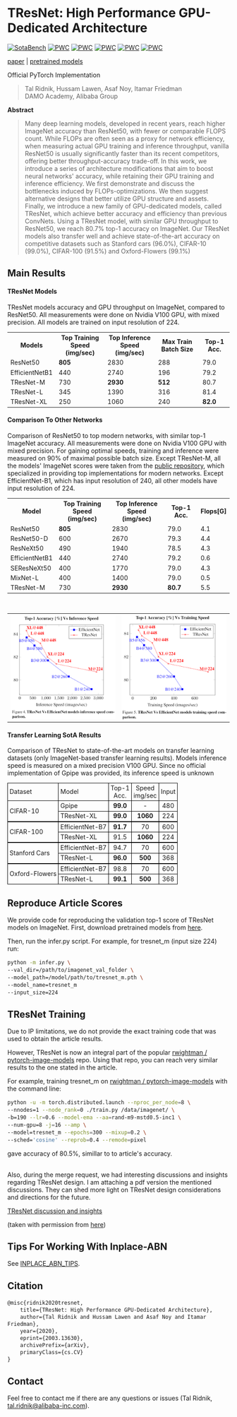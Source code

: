 # TResNet: High Performance GPU-Dedicated Architecture


[![SotaBench](https://img.shields.io/endpoint.svg?url=https://sotabench.com/api/v0/badge/gh/hussam789/TResNet)](https://sotabench.com/user/hussam.lawen/repos/hussam789/TResNet)
[![PWC](https://img.shields.io/endpoint.svg?url=https://paperswithcode.com/badge/tresnet-high-performance-gpu-dedicated/image-classification-on-imagenet)](https://paperswithcode.com/sota/image-classification-on-imagenet?p=tresnet-high-performance-gpu-dedicated)
[![PWC](https://img.shields.io/endpoint.svg?url=https://paperswithcode.com/badge/tresnet-high-performance-gpu-dedicated/image-classification-on-cifar-10)](https://paperswithcode.com/sota/image-classification-on-cifar-10?p=tresnet-high-performance-gpu-dedicated)
[![PWC](https://img.shields.io/endpoint.svg?url=https://paperswithcode.com/badge/tresnet-high-performance-gpu-dedicated/image-classification-on-cifar-100)](https://paperswithcode.com/sota/image-classification-on-cifar-100?p=tresnet-high-performance-gpu-dedicated)
[![PWC](https://img.shields.io/endpoint.svg?url=https://paperswithcode.com/badge/tresnet-high-performance-gpu-dedicated/fine-grained-image-classification-on-stanford)](https://paperswithcode.com/sota/fine-grained-image-classification-on-stanford?p=tresnet-high-performance-gpu-dedicated)
[![PWC](https://img.shields.io/endpoint.svg?url=https://paperswithcode.com/badge/tresnet-high-performance-gpu-dedicated/fine-grained-image-classification-on-oxford)](https://paperswithcode.com/sota/fine-grained-image-classification-on-oxford?p=tresnet-high-performance-gpu-dedicated)


[paper](https://arxiv.org/pdf/2003.13630.pdf) | [pretrained models](MODEL_ZOO.md) 

Official PyTorch Implementation

> Tal Ridnik, Hussam Lawen, Asaf Noy, Itamar Friedman <br/>
> DAMO Academy, Alibaba Group



**Abstract**

> Many deep learning models, developed in recent years, reach higher
> ImageNet accuracy than ResNet50, with fewer or comparable FLOPS count.
> While FLOPs are often seen as a proxy for network efficiency, when
> measuring actual GPU training and inference throughput, vanilla
> ResNet50 is usually significantly faster than its recent competitors,
> offering better throughput-accuracy trade-off. In this work, we
> introduce a series of architecture modifications that aim to boost
> neural networks' accuracy, while retaining their GPU training and
> inference efficiency. We first demonstrate and discuss the bottlenecks
> induced by FLOPs-optimizations. We then suggest alternative designs
> that better utilize GPU structure and assets. Finally, we introduce a
> new family of GPU-dedicated models, called TResNet, which achieve
> better accuracy and efficiency than previous ConvNets. Using a TResNet
> model, with similar GPU throughput to ResNet50, we reach 80.7\%
> top-1 accuracy on ImageNet. Our TResNet models also transfer well and
> achieve state-of-the-art accuracy on competitive datasets such as
> Stanford cars (96.0\%), CIFAR-10 (99.0\%), CIFAR-100 (91.5\%) and
> Oxford-Flowers (99.1\%)
## Main Results
#### TResNet Models
TResNet models accuracy and GPU throughput on ImageNet, compared to ResNet50. All measurements were done on Nvidia V100 GPU, with mixed precision. All models are trained on input resolution of 224.
<p align="center">
 <table>
  <tr>
    <th>Models</th>
    <th>Top Training Speed <br>(img/sec)</th>
    <th>Top Inference Speed<br>(img/sec)</th>
    <th>Max Train Batch Size</th>
    <th>Top-1 Acc.</th>
  </tr>
  <tr>
    <td>ResNet50</td>
    <td><b>805</b></td>
    <td>2830</td>
    <td>288</td>
    <td>79.0</td>
  </tr>
  <tr>
    <td>EfficientNetB1</td>
    <td>440</td>
    <td>2740</td>
    <td>196</td>
    <td>79.2</td>
  </tr>
  <tr>
    <td>TResNet-M</td>
    <td>730</td>
    <td><b>2930</b></td>
    <td><b>512</b></td>
    <td>80.7</td>
  </tr>
  <tr>
    <td>TResNet-L</td>
    <td>345</td>
    <td>1390</td>
    <td>316</td>
    <td>81.4</td>
  </tr>
  <tr>
    <td>TResNet-XL</td>
    <td>250</td>
    <td>1060</td>
    <td>240</td>
    <td><b>82.0</b></td>
  </tr>
</table>
</p>

#### Comparison To Other Networks

Comparison of ResNet50 to top modern networks, with similar top-1 ImageNet accuracy.
 All measurements were done on Nvidia V100 GPU with mixed precision. For gaining optimal speeds, training and inference were measured on 90\% of maximal possible batch size.
 Except TResNet-M, all the models' ImageNet scores were taken from the [public repository](https://github.com/rwightman/pytorch-image-models), which specialized in providing top implementations for modern networks. Except EfficientNet-B1, which has input resolution of 240, all other models have input resolution of 224.
<p align="center">
<table class="tg">
  <tr>
    <th class="tg-c3ow">Model</th>
    <th class="tg-c3ow">Top Training Speed<br>(img/sec)</th>
    <th class="tg-c3ow">Top Inference Speed<br>(img/sec)</th>
    <th class="tg-c3ow">Top-1 Acc.</th>
    <th class="tg-c3ow">Flops[G]</th>
  </tr>
  <tr>
    <td class="tg-0pky">ResNet50</td>
   <td class="tg-c3ow"><b>805</b></td>
    <td class="tg-c3ow">2830</td>
    <td class="tg-c3ow">79.0</td>
    <td class="tg-c3ow">4.1</td>
  </tr>
  <tr>
    <td class="tg-0pky">ResNet50-D</td>
    <td class="tg-c3ow">600</td>
    <td class="tg-c3ow">2670</td>
    <td class="tg-c3ow">79.3</td>
    <td class="tg-c3ow">4.4</td>
  </tr>
  <tr>
    <td class="tg-0pky">ResNeXt50</td>
    <td class="tg-c3ow">490</td>
    <td class="tg-c3ow">1940</td>
    <td class="tg-c3ow">78.5</td>
    <td class="tg-c3ow">4.3</td>
  </tr>
  <tr>
    <td class="tg-0pky">EfficientNetB1</td>
    <td class="tg-c3ow">440</td>
    <td class="tg-c3ow">2740</td>
    <td class="tg-c3ow">79.2</td>
    <td class="tg-c3ow">0.6</td>
  </tr>
  <tr>
    <td class="tg-0pky">SEResNeXt50</td>
    <td class="tg-c3ow">400</td>
    <td class="tg-c3ow">1770</td>
    <td class="tg-c3ow">79.0</td>
    <td class="tg-c3ow">4.3</td>
  </tr>
  <tr>
    <td class="tg-0pky">MixNet-L</td>
    <td class="tg-c3ow">400</td>
    <td class="tg-c3ow">1400</td>
    <td class="tg-c3ow">79.0</td>
    <td class="tg-c3ow">0.5</td>
  </tr>
  <tr>
    <td class="tg-0pky">TResNet-M</td>
    <td class="tg-c3ow">730</td>
   <td class="tg-c3ow"><b>2930</b></td>
    <td class="tg-c3ow"><b>80.7</b></td>
    <td class="tg-c3ow">5.5</td>
  </tr>
</table>
</p>

 <br/>
<p align="center">
 <table class="tg">
  <tr>
    <td class="tg-c3ow"><img src="./figures/table_4.png" align="center" width="400" ></td>
    <td class="tg-c3ow"><img src="./figures/table_5.png" align="center" width="400" ></td>
  </tr>
</table>
</p>

 
</p>

#### Transfer Learning SotA Results
Comparison of TResNet to state-of-the-art models on transfer learning datasets (only ImageNet-based transfer learning results). Models inference speed is measured on a mixed precision V100 GPU. Since no official implementation of  Gpipe was provided, its inference speed is unknown

<p align="center">
 <table style="border-collapse: collapse; border: none; border-spacing: 0px;">
	<tr>
		<td style="border-width: 1px; border-style: solid; border-color: black; padding-right: 3pt; padding-left: 3pt;">
			Dataset
		</td>
		<td style="border-right: 1px solid black; border-top: 1px solid black; border-bottom: 1px solid black; padding-right: 3pt; padding-left: 3pt;">
			Model
		</td>
		<td style="border-right: 1px solid black; border-top: 1px solid black; border-bottom: 1px solid black; text-align: center; padding-right: 3pt; padding-left: 3pt;">
			Top-1
			<br>
			Acc.
		</td>
		<td style="border-right: 1px solid black; border-top: 1px solid black; border-bottom: 1px solid black; text-align: center; padding-right: 3pt; padding-left: 3pt;">
			Speed
			<br>
			img/sec
		</td>
		<td style="border-right: 1px solid black; border-top: 1px solid black; border-bottom: 1px solid black; text-align: center; padding-right: 3pt; padding-left: 3pt;">
			Input
		</td>
	</tr>
	<tr>
		<td rowspan="2" style="border-left: 1px solid black; border-right: 1px solid black; border-bottom: 2px double black; padding-right: 3pt; padding-left: 3pt;">
			CIFAR-10
		</td>
		<td style="border-right: 1px solid black; border-bottom: 1px solid black; padding-right: 3pt; padding-left: 3pt;">
			Gpipe
		</td>
		<td style="border-right: 1px solid black; border-bottom: 1px solid black; text-align: center; padding-right: 3pt; padding-left: 3pt;">
			<b>99.0</b>
		</td>
		<td style="border-right: 1px solid black; border-bottom: 1px solid black; text-align: center; padding-right: 3pt; padding-left: 3pt;">
			-
		</td>
		<td style="border-right: 1px solid black; border-bottom: 1px solid black; text-align: center; padding-right: 3pt; padding-left: 3pt;">
			480
		</td>
	</tr>
	<tr>
		<td style="border-right: 1px solid black; border-bottom: 2px double black; padding-right: 3pt; padding-left: 3pt;">
			TResNet-XL
		</td>
		<td style="border-right: 1px solid black; border-bottom: 2px double black; text-align: center; padding-right: 3pt; padding-left: 3pt;">
			<b>99.0</b>
		</td>
		<td style="border-right: 1px solid black; border-bottom: 2px double black; text-align: center; padding-right: 3pt; padding-left: 3pt;">
			<b>1060</b>
		</td>
		<td style="border-right: 1px solid black; border-bottom: 2px double black; text-align: center; padding-right: 3pt; padding-left: 3pt;">
			224
		</td>
	</tr>
	<tr>
		<td rowspan="2" style="border-left: 1px solid black; border-right: 1px solid black; border-bottom: 2px double black; padding-right: 3pt; padding-left: 3pt;">
			CIFAR-100
		</td>
		<td style="border-right: 1px solid black; border-bottom: 1px solid black; padding-right: 3pt; padding-left: 3pt;">
			EfficientNet-B7
		</td>
		<td style="border-right: 1px solid black; border-bottom: 1px solid black; text-align: center; padding-right: 3pt; padding-left: 3pt;">
			<b>91.7</b>
		</td>
		<td style="border-right: 1px solid black; border-bottom: 1px solid black; text-align: center; padding-right: 3pt; padding-left: 3pt;">
			70
		</td>
		<td style="border-right: 1px solid black; border-bottom: 1px solid black; text-align: center; padding-right: 3pt; padding-left: 3pt;">
			600
		</td>
	</tr>
	<tr>
		<td style="border-right: 1px solid black; border-bottom: 2px double black; padding-right: 3pt; padding-left: 3pt;">
			TResNet-XL
		</td>
		<td style="border-right: 1px solid black; border-bottom: 2px double black; text-align: center; padding-right: 3pt; padding-left: 3pt;">
			91.5
		</td>
		<td style="border-right: 1px solid black; border-bottom: 2px double black; text-align: center; padding-right: 3pt; padding-left: 3pt;">
			<b>1060</b>
		</td>
		<td style="border-right: 1px solid black; border-bottom: 2px double black; text-align: center; padding-right: 3pt; padding-left: 3pt;">
			224
		</td>
	</tr>
	<tr>
		<td rowspan="2" style="border-left: 1px solid black; border-right: 1px solid black; border-bottom: 2px double black; padding-right: 3pt; padding-left: 3pt;">
			 Stanford Cars
		</td>
		<td style="border-right: 1px solid black; border-bottom: 1px solid black; padding-right: 3pt; padding-left: 3pt;">
			EfficientNet-B7
		</td>
		<td style="border-right: 1px solid black; border-bottom: 1px solid black; text-align: center; padding-right: 3pt; padding-left: 3pt;">
			94.7
		</td>
		<td style="border-right: 1px solid black; border-bottom: 1px solid black; text-align: center; padding-right: 3pt; padding-left: 3pt;">
			70
		</td>
		<td style="border-right: 1px solid black; border-bottom: 1px solid black; text-align: center; padding-right: 3pt; padding-left: 3pt;">
			600
		</td>
	</tr>
	<tr>
		<td style="border-right: 1px solid black; border-bottom: 2px double black; padding-right: 3pt; padding-left: 3pt;">
			TResNet-L
		</td>
		<td style="border-right: 1px solid black; border-bottom: 2px double black; text-align: center; padding-right: 3pt; padding-left: 3pt;">
			<b>96.0</b>
		</td>
		<td style="border-right: 1px solid black; border-bottom: 2px double black; text-align: center; padding-right: 3pt; padding-left: 3pt;">
			<b>500</b>
		</td>
		<td style="border-right: 1px solid black; border-bottom: 2px double black; text-align: center; padding-right: 3pt; padding-left: 3pt;">
			368
		</td>
	</tr>
	<tr>
		<td rowspan="2" style="border-left: 1px solid black; border-right: 1px solid black; border-bottom: 1px solid black; padding-right: 3pt; padding-left: 3pt;">
			 Oxford-Flowers
		</td>
		<td style="border-right: 1px solid black; border-bottom: 1px solid black; padding-right: 3pt; padding-left: 3pt;">
			EfficientNet-B7
		</td>
		<td style="border-right: 1px solid black; border-bottom: 1px solid black; text-align: center; padding-right: 3pt; padding-left: 3pt;">
			98.8
		</td>
		<td style="border-right: 1px solid black; border-bottom: 1px solid black; text-align: center; padding-right: 3pt; padding-left: 3pt;">
			70
		</td>
		<td style="border-right: 1px solid black; border-bottom: 1px solid black; text-align: center; padding-right: 3pt; padding-left: 3pt;">
			600
		</td>
	</tr>
	<tr>
		<td style="border-right: 1px solid black; border-bottom: 1px solid black; padding-right: 3pt; padding-left: 3pt;">
			TResNet-L
		</td>
		<td style="border-right: 1px solid black; border-bottom: 1px solid black; text-align: center; padding-right: 3pt; padding-left: 3pt;">
			<b>99.1</b>
		</td>
		<td style="border-right: 1px solid black; border-bottom: 1px solid black; text-align: center; padding-right: 3pt; padding-left: 3pt;">
			<b>500</b>
		</td>
		<td style="border-right: 1px solid black; border-bottom: 1px solid black; text-align: center; padding-right: 3pt; padding-left: 3pt;">
			368
		</td>
	</tr>
</table>
</p>


## Reproduce Article Scores
We provide code for reproducing the validation top-1 score of TResNet
models on ImageNet. First, download pretrained models from
[here](MODEL_ZOO.md).

Then, run the infer.py script. For example, for tresnet_m (input size 224)
run:
```bash
python -m infer.py \
--val_dir=/path/to/imagenet_val_folder \
--model_path=/model/path/to/tresnet_m.pth \
--model_name=tresnet_m
--input_size=224
```
## TResNet Training
Due to IP limitations, we do not provide the exact training code that
was used to obtain the article results.

However, TResNet is now an integral part of the popular [rwightman /
pytorch-image-models](https://github.com/rwightman/pytorch-image-models)
repo. Using that repo, you can reach very similar results to the one
stated in the article. 

For example, training tresnet_m on [rwightman /
pytorch-image-models](https://github.com/rwightman/pytorch-image-models) with
the command line:
```bash
python -u -m torch.distributed.launch --nproc_per_node=8 \
--nnodes=1 --node_rank=0 ./train.py /data/imagenet/ \
-b=190 --lr=0.6 --model-ema --aa=rand-m9-mstd0.5-inc1 \
--num-gpu=8 -j=16 --amp \
--model=tresnet_m --epochs=300 --mixup=0.2 \
--sched='cosine' --reprob=0.4 --remode=pixel
```
gave accuracy of 80.5%, simillar to to article's accuracy. <br><br>


Also, during the merge request, we had interesting discussions and
insights regarding TResNet design. I am attaching a pdf version the
mentioned discussions. They can shed more light on TResNet design
considerations and directions for the future.

[TResNet discussion and insights](oss://miil-public-eu/model-zoo/tresnet/TResnet_discussion.pdf)

(taken with permission from
[here](https://github.com/rwightman/pytorch-image-models/issues/124))



## Tips For Working With Inplace-ABN
See
[INPLACE_ABN_TIPS](https://github.com/mrT23/TResNet/blob/master/INPLACE_ABN_TIPS.md).


## Citation

```
@misc{ridnik2020tresnet,
    title={TResNet: High Performance GPU-Dedicated Architecture},
    author={Tal Ridnik and Hussam Lawen and Asaf Noy and Itamar Friedman},
    year={2020},
    eprint={2003.13630},
    archivePrefix={arXiv},
    primaryClass={cs.CV}
}
```

## Contact
Feel free to contact me if there are any questions or issues (Tal
Ridnik, tal.ridnik@alibaba-inc.com).
